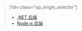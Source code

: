 > [!div class="op_single_selector"]
>- [.NET 后端](../articles/app-service-mobile/app-service-mobile-dotnet-backend-how-to-use-server-sdk.md)
>- [Node.js 后端](../articles/app-service-mobile/app-service-mobile-node-backend-how-to-use-server-sdk.md)

<!---HONumber=Mooncake_0919_2016-->